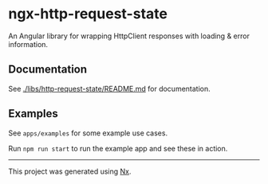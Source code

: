 # ngx-http-request-state

An Angular library for wrapping HttpClient responses with loading & error information.

## Documentation

See [./libs/http-request-state/README.md](./libs/http-request-state/README.md) for documentation.

## Examples

See `apps/examples` for some example use cases.

Run `npm run start` to run the example app and see these in action.

---

This project was generated using [Nx](https://nx.dev).
